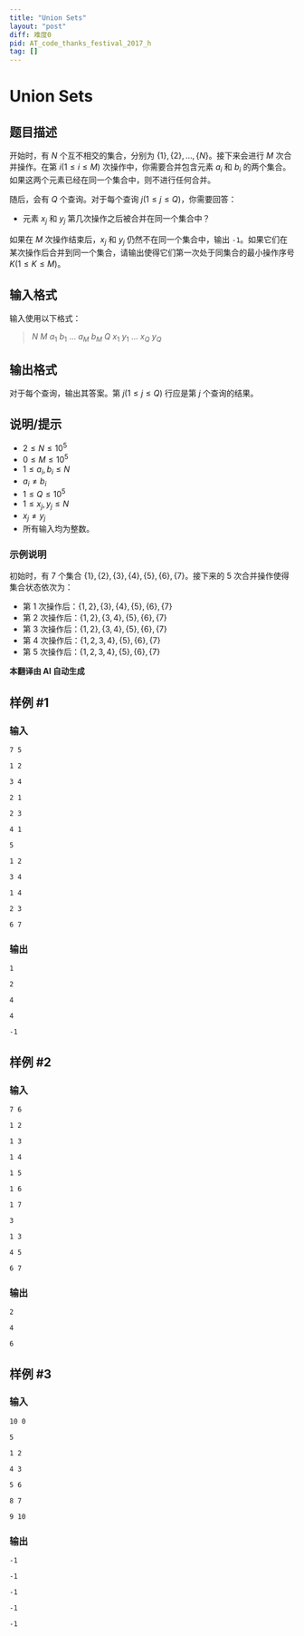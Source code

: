 ```yaml
---
title: "Union Sets"
layout: "post"
diff: 难度0
pid: AT_code_thanks_festival_2017_h
tag: []
---
```


# Union Sets

## 题目描述

开始时，有 $N$ 个互不相交的集合，分别为 $\{1\}, \{2\}, \ldots, \{N\}$。接下来会进行 $M$ 次合并操作。在第 $i (1 \le i \le M)$ 次操作中，你需要合并包含元素 $a_i$ 和 $b_i$ 的两个集合。如果这两个元素已经在同一个集合中，则不进行任何合并。

随后，会有 $Q$ 个查询。对于每个查询 $j (1 \le j \le Q)$，你需要回答：

- 元素 $x_j$ 和 $y_j$ 第几次操作之后被合并在同一个集合中？

如果在 $M$ 次操作结束后，$x_j$ 和 $y_j$ 仍然不在同一个集合中，输出 `-1`。如果它们在某次操作后合并到同一个集合，请输出使得它们第一次处于同集合的最小操作序号 $K (1 \le K \le M)$。

## 输入格式

输入使用以下格式：

> $N$ $M$ $a_1$ $b_1$ $\ldots$ $a_M$ $b_M$ $Q$ $x_1$ $y_1$ $\ldots$ $x_Q$ $y_Q$

## 输出格式

对于每个查询，输出其答案。第 $j (1 \le j \le Q)$ 行应是第 $j$ 个查询的结果。

## 说明/提示

- $2 \le N \le 10^5$
- $0 \le M \le 10^5$
- $1 \le a_i, b_i \le N$
- $a_i \ne b_i$
- $1 \le Q \le 10^5$
- $1 \le x_j, y_j \le N$
- $x_j \ne y_j$
- 所有输入均为整数。

### 示例说明

初始时，有 $7$ 个集合 $\{1\}, \{2\}, \{3\}, \{4\}, \{5\}, \{6\}, \{7\}$。接下来的 $5$ 次合并操作使得集合状态依次为：
- 第 1 次操作后：$\{1, 2\}, \{3\}, \{4\}, \{5\}, \{6\}, \{7\}$
- 第 2 次操作后：$\{1, 2\}, \{3, 4\}, \{5\}, \{6\}, \{7\}$
- 第 3 次操作后：$\{1, 2\}, \{3, 4\}, \{5\}, \{6\}, \{7\}$
- 第 4 次操作后：$\{1, 2, 3, 4\}, \{5\}, \{6\}, \{7\}$
- 第 5 次操作后：$\{1, 2, 3, 4\}, \{5\}, \{6\}, \{7\}$

 **本翻译由 AI 自动生成**

## 样例 #1

### 输入

```
7 5
1 2
3 4
2 1
2 3
4 1
5
1 2
3 4
1 4
2 3
6 7
```

### 输出

```
1
2
4
4
-1
```

## 样例 #2

### 输入

```
7 6
1 2
1 3
1 4
1 5
1 6
1 7
3
1 3
4 5
6 7
```

### 输出

```
2
4
6
```

## 样例 #3

### 输入

```
10 0
5
1 2
4 3
5 6
8 7
9 10
```

### 输出

```
-1
-1
-1
-1
-1
```

